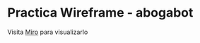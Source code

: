# Practica Wireframe - abogabot
Visita [Miro](https://miro.com/app/board/uXjVOHv5rIM=/?invite_link_id=845085492696) para visualizarlo
